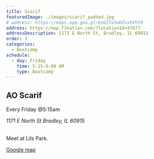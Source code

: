 ```yaml
---
title: Scarif
featuredImage: ./images/scarif_padded.jpg
# address: https://maps.app.goo.gl/EeG3Te3wHZvxhVht9
address: https://map.f3nation.com/?locationId=47677
addressDescription: 1171 E North St, Bradley, IL 60915
order: 3
categories:
  - Bootcamp
schedule:
  - day: Friday
    time: 5:15-6:00 AM
    type: Bootcamp
---
```


## AO Scarif

Every Friday @5:15am

<address>
1171 E North St
Bradley, IL 60915
</address>

<br />

Meet at Lils Park.

[Google map](https://maps.app.goo.gl/EeG3Te3wHZvxhVht9)
